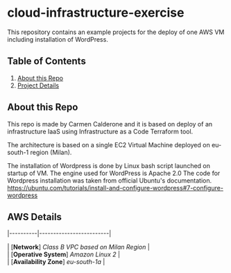 # cloud-infrastructure-exercise


This repository contains an example projects for the deploy of one AWS VM including installation of WordPress.

## Table of Contents
1. [About this Repo](#About)
2. [Project Details](#AWS)

## About this Repo <a name="About"></a>
This repo is made by Carmen Calderone and it is based on deploy of an infrastructure IaaS using Infrastructure as a Code Terraform tool.

The architecture is based on a single EC2 Virtual Machine deployed on eu-south-1 region (Milan). 

The installation of Wordpress is done by Linux bash script launched on startup of VM. The engine used for WordPress is Apache 2.0
The code for Wordpress installation was taken from official Ubuntu's documentation. 
https://ubuntu.com/tutorials/install-and-configure-wordpress#7-configure-wordpress

## AWS Details <a name="AWS"></a>

|----------|-------------------------| 

| [**Network**] *Class B VPC based on Milan Region* | \
| [**Operative System**] *Amazon Linux 2* | \
| [**Availability Zone**] *eu-south-1a* | 
